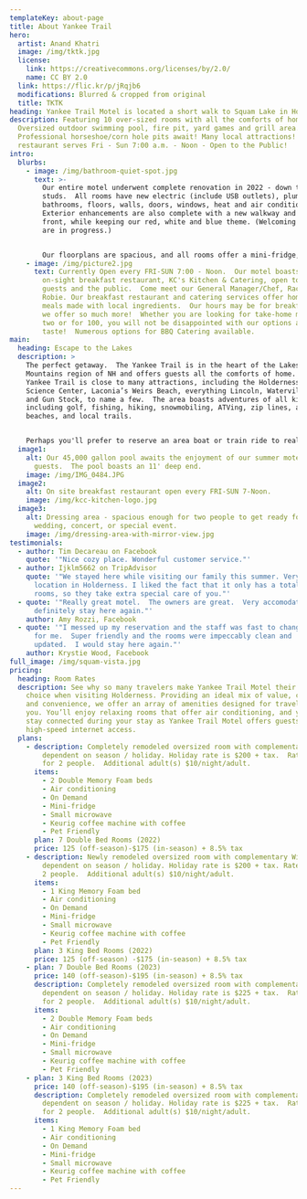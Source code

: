 ```yaml
---
templateKey: about-page
title: About Yankee Trail
hero:
  artist: Anand Khatri
  image: /img/tktk.jpg
  license:
    link: https://creativecommons.org/licenses/by/2.0/
    name: CC BY 2.0
  link: https://flic.kr/p/jRqjb6
  modifications: Blurred & cropped from original
  title: TKTK
heading: Yankee Trail Motel is located a short walk to Squam Lake in Holderness, NH
description: Featuring 10 over-sized rooms with all the comforts of home.
  Oversized outdoor swimming pool, fire pit, yard games and grill area.
  Professional horseshoe/corn hole pits await! Many local attractions! Breakfast
  restaurant serves Fri - Sun 7:00 a.m. - Noon - Open to the Public!
intro:
  blurbs:
    - image: /img/bathroom-quiet-spot.jpg
      text: >-
        Our entire motel underwent complete renovation in 2022 - down to the
        studs.  All rooms have new electric (include USB outlets), plumbing,
        bathrooms, floors, walls, doors, windows, heat and air conditioning.
        Exterior enhancements are also complete with a new walkway and vinyl
        front, while keeping our red, white and blue theme. (Welcoming red doors
        are in progress.)


        Our floorplans are spacious, and all rooms offer a mini-fridge, microwave, Keurig coffee maker (coffee provided) and blow dryers. We currently offer three King rooms and seven rooms with two double (full) beds.  
    - image: /img/picture2.jpg
      text: Currently Open every FRI-SUN 7:00 - Noon.  Our motel boasts a small
        on-sight breakfast restaurant, KC's Kitchen & Catering, open to our
        guests and the public.  Come meet our General Manager/Chef, Rachel
        Robie. Our breakfast restaurant and catering services offer home-cooked
        meals made with local ingredients.  Our hours may be for breakfast, but
        we offer so much more!  Whether you are looking for take-home meals for
        two or for 100, you will not be disappointed with our options and the
        taste!  Numerous options for BBQ Catering available.
main:
  heading: Escape to the Lakes
  description: >
    The perfect getaway.  The Yankee Trail is in the heart of the Lakes and
    Mountains region of NH and offers guests all the comforts of home.  The
    Yankee Trail is close to many attractions, including the Holderness Natural
    Science Center, Laconia’s Weirs Beach, everything Lincoln, Waterville Valley
    and Gun Stock, to name a few.  The area boasts adventures of all kinds,
    including golf, fishing, hiking, snowmobiling, ATVing, zip lines, area
    beaches, and local trails.


    Perhaps you'll prefer to reserve an area boat or train ride to really take in the sights!  We are the perfect location for being near it all but not in it all; allowing you to participate and to take a break when you need one!  We are a perfect location for Lake Squam, Newfound Lake, and Winnipesauki Fishing and Pond Hockey Tournaments, as well as for Laconia's bike week.  Or maybe you are attending a concert/event at the nearby BNH Pavilion. Better yet, create your own event right here on our grounds! Gather your friends and family and come enjoy all the Yankee Trail has to offer.  
  image1:
    alt: Our 45,000 gallon pool awaits the enjoyment of our summer motel
      guests.  The pool boasts an 11' deep end.
    image: /img/IMG_0484.JPG
  image2:
    alt: On site breakfast restaurant open every FRI-SUN 7-Noon.
    image: /img/kcc-kitchen-logo.jpg
  image3:
    alt: Dressing area - spacious enough for two people to get ready for that
      wedding, concert, or special event.
    image: /img/dressing-area-with-mirror-view.jpg
testimonials:
  - author: Tim Decareau on Facebook
    quote: '"Nice cozy place. Wonderful customer service."'
  - author: Ijklm5662 on TripAdvisor
    quote: '"We stayed here while visiting our family this summer. Very convenient
      location in Holderness. I liked the fact that it only has a total of 10
      rooms, so they take extra special care of you."'
  - quote: '"Really great motel.  The owners are great.  Very accomodating.  I will
      definitely stay here again."'
    author: Amy Rozzi, Facebook
  - quote: '"I messed up my reservation and the staff was fast to change the date
      for me.  Super friendly and the rooms were impeccably clean and
      updated.  I would stay here again."'
    author: Krystie Wood, Facebook
full_image: /img/squam-vista.jpg
pricing:
  heading: Room Rates
  description: See why so many travelers make Yankee Trail Motel their motel of
    choice when visiting Holderness. Providing an ideal mix of value, comfort
    and convenience, we offer an array of amenities designed for travelers like
    you. You’ll enjoy relaxing rooms that offer air conditioning, and you can
    stay connected during your stay as Yankee Trail Motel offers guests free
    high-speed internet access.
  plans:
    - description: Completely remodeled oversized room with complementary WiFi.  Rate
        dependent on season / holiday. Holiday rate is $200 + tax.  Rates are
        for 2 people.  Additional adult(s) $10/night/adult.
      items:
        - 2 Double Memory Foam beds
        - Air conditioning
        - On Demand
        - Mini-fridge
        - Small microwave
        - Keurig coffee machine with coffee
        - Pet Friendly
      plan: 7 Double Bed Rooms (2022)
      price: 125 (off-season)-$175 (in-season) + 8.5% tax
    - description: Newly remodeled oversized room with complementary WiFi.  Rate
        dependent on season / holiday. Holiday rate is $200 + tax. Rates are for
        2 people.  Additional adult(s) $10/night/adult.
      items:
        - 1 King Memory Foam bed
        - Air conditioning
        - On Demand
        - Mini-fridge
        - Small microwave
        - Keurig coffee machine with coffee
        - Pet Friendly
      plan: 3 King Bed Rooms (2022)
      price: 125 (off-season) -$175 (in-season) + 8.5% tax
    - plan: 7 Double Bed Rooms (2023)
      price: 140 (off-season)-$195 (in-season) + 8.5% tax
      description: Completely remodeled oversized room with complementary WiFi.  Rate
        dependent on season / holiday. Holiday rate is $225 + tax.  Rates are
        for 2 people.  Additional adult(s) $10/night/adult.
      items:
        - 2 Double Memory Foam beds
        - Air conditioning
        - On Demand
        - Mini-fridge
        - Small microwave
        - Keurig coffee machine with coffee
        - Pet Friendly
    - plan: 3 King Bed Rooms (2023)
      price: 140 (off-season)-$195 (in-season) + 8.5% tax
      description: Completely remodeled oversized room with complementary WiFi.  Rate
        dependent on season / holiday. Holiday rate is $225 + tax.  Rates are
        for 2 people.  Additional adult(s) $10/night/adult.
      items:
        - 1 King Memory Foam bed
        - Air conditioning
        - On Demand
        - Mini-fridge
        - Small microwave
        - Keurig coffee machine with coffee
        - Pet Friendly
---
```

